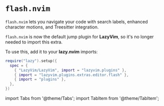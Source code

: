 # `flash.nvim`

`flash.nvim` lets you navigate your code with search labels,
enhanced character motions, and Treesitter integration.

`flash.nvim` is now the default jump plugin for **LazyVim**,
so it's no longer needed to import this extra.

<!-- plugins:start -->

To use this, add it to your **lazy.nvim** imports:

```lua title="lua/config/lazy.lua" {4}
require("lazy").setup({
  spec = {
    { "LazyVim/LazyVim", import = "lazyvim.plugins" },
    { import = "lazyvim.plugins.extras.editor.flash" },
    { import = "plugins" },
  },
})
```

import Tabs from '@theme/Tabs';
import TabItem from '@theme/TabItem';

<!-- plugins:end -->
